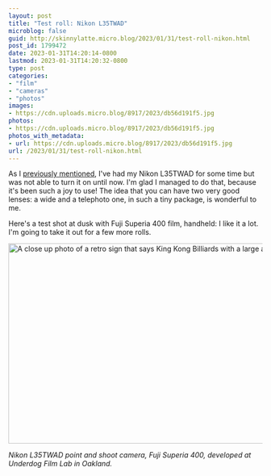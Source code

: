 ```yaml
---
layout: post
title: "Test roll: Nikon L35TWAD"
microblog: false
guid: http://skinnylatte.micro.blog/2023/01/31/test-roll-nikon.html
post_id: 1799472
date: 2023-01-31T14:20:14-0800
lastmod: 2023-01-31T14:20:32-0800
type: post
categories:
- "film"
- "cameras"
- "photos"
images:
- https://cdn.uploads.micro.blog/8917/2023/db56d191f5.jpg
photos:
- https://cdn.uploads.micro.blog/8917/2023/db56d191f5.jpg
photos_with_metadata:
- url: https://cdn.uploads.micro.blog/8917/2023/db56d191f5.jpg
url: /2023/01/31/test-roll-nikon.html
---
```

As I [previously mentioned](https://micro.popagandhi.com/2023/01/01/what-im-shooting.html), I've had my Nikon L35TWAD for some time but was not able to turn it on until now. I'm glad I managed to do that, because it's been such a joy to use! The idea that you can have two very good lenses: a wide and a telephoto one, in such a tiny package, is wonderful to me.

Here's a test shot at dusk with Fuji Superia 400 film, handheld: I like it a lot. I'm going to take it out for a few more rolls.

<img src="uploads/2023/db56d191f5.jpg" width="600" height="397" alt="A close up photo of a retro sign that says King Kong Billiards with a large arrow" />

*Nikon L35TWAD point and shoot camera, Fuji Superia 400, developed at Underdog Film Lab in Oakland.*
